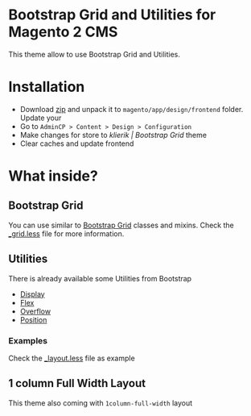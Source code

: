 # Bootstrap Grid and Utilities for Magento 2 CMS

This theme allow to use Bootstrap Grid and Utilities.

# Installation
* Download [zip](https://github.com/klierik/magento2-cms-data-installer/archive/master.zip) and unpack it to `magento/app/design/frontend` folder. Update your
* Go to `AdminCP > Content > Design > Configuration`
* Make changes for store to *klierik | Bootstrap Grid* theme
* Clear caches and update frontend

# What inside?

## Bootstrap Grid

You can use similar to [Bootstrap Grid](https://getbootstrap.com/docs/4.4/layout/grid/) classes and mixins. Check the [_grid.less](https://github.com/klierik/magento2-bootstrap-grid/blob/master/klierik/grid/web/css/source/extend/lib/_grid.less) file for more information.

## Utilities

There is already available some Utilities from Bootstrap 
* [Display](https://getbootstrap.com/docs/4.4/utilities/display/)
* [Flex](https://getbootstrap.com/docs/4.4/utilities/flex/)
* [Overflow](https://getbootstrap.com/docs/4.4/utilities/overflow/)
* [Position](https://getbootstrap.com/docs/4.4/utilities/position/) 

### Examples

Check the [_layout.less](https://github.com/klierik/Magento2-bootstrap-grid/blob/master/klierik/grid/web/css/source/_layout.less) file as example

## 1 column Full Width Layout

This theme also coming with `1column-full-width` layout
